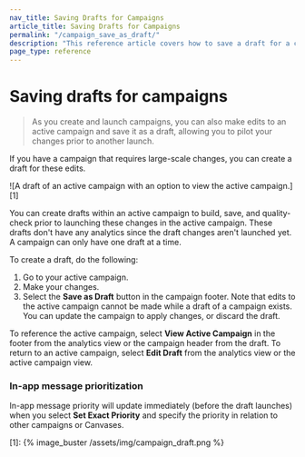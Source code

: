 ```yaml
---
nav_title: Saving Drafts for Campaigns
article_title: Saving Drafts for Campaigns
permalink: "/campaign_save_as_draft/"
description: "This reference article covers how to save a draft for a campaign that has already launched."
page_type: reference
---
```


# Saving drafts for campaigns

> As you create and launch campaigns, you can also make edits to an active campaign and save it as a draft, allowing you to pilot your changes prior to another launch.

If you have a campaign that requires large-scale changes, you can create a draft for these edits.

![A draft of an active campaign with an option to view the active campaign.][1]

You can create drafts within an active campaign to build, save, and quality-check prior to launching these changes in the active campaign. These drafts don't have any analytics since the draft changes aren't launched yet. A campaign can only have one draft at a time.

To create a draft, do the following:

1. Go to your active campaign.
2. Make your changes.
3. Select the **Save as Draft** button in the campaign footer. Note that edits to the active campaign cannot be made while a draft of a campaign exists. You can update the campaign to apply changes, or discard the draft.

To reference the active campaign, select **View Active Campaign** in the footer from the analytics view or the campaign header from the draft. To return to an active campaign, select **Edit Draft** from the analytics view or the active campaign view.

### In-app message prioritization

In-app message priority will update immediately (before the draft launches) when you select **Set Exact Priority** and specify the priority in relation to other campaigns or Canvases.

[1]: {% image_buster /assets/img/campaign_draft.png %}